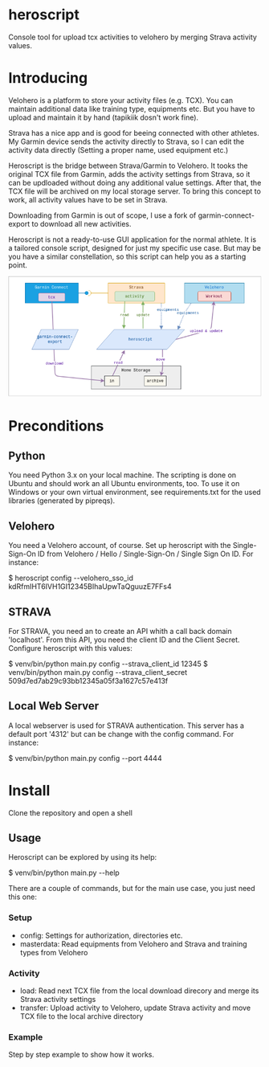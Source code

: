 # heroscript
Console tool for upload tcx activities to velohero by merging Strava activity values.

# Introducing
Velohero is a platform to store your activity files (e.g. TCX). You can maintain additional data like training type, equipments etc. But you have to upload and maintain it by hand (tapikiik dosn't work fine). 

Strava has a nice app and is good for beeing connected with other athletes. My Garmin device sends the activity directly to Strava, so I can edit the activity data directly (Setting a proper name, used equipment etc.)

Heroscript is the bridge between Strava/Garmin to Velohero. It tooks the original TCX file from Garmin, adds the activity settings from Strava, so it can be updloaded without doing any additional value settings. After that, the TCX file will be archived on my local storage server. To bring this concept to work, all activity values have to be set in Strava.

Downloading from Garmin is out of scope, I use a fork of garmin-connect-export to download all new activities.

Heroscript is not a ready-to-use GUI application for the normal athlete. It is a tailored console script, designed for just my specific use case. But may be you have a similar constellation, so this script can help you as a starting point.

![Overview](https://github.com/chs8691/heroscript/blob/master/design/Diagram.png)

# Preconditions

## Python
You need Python 3.x on your local machine. The scripting is done on Ubuntu and should work an all Ubuntu environments, too. To use it on Windows or your own virtual environment, see requirements.txt for the used libraries (generated by pipreqs).

## Velohero
You need a Velohero account, of course. Set up heroscript with the Single-Sign-On ID from Velohero / Hello / Single-Sign-On / Single Sign On ID. For instance: 

$ heroscript config --velohero_sso_id kdRfmIHT6IVH1GI12345BIhaUpwTaQguuzE7FFs4

## STRAVA
For STRAVA, you need an to create an API whith a call back domain 'localhost'. From this API, you need the client ID and the Client Secret. Configure heroscript with this values:

$ venv/bin/python main.py config --strava_client_id 12345
$ venv/bin/python main.py config --strava_client_secret 509d7ed7ab29c93bb12345a05f3a1627c57e413f

## Local Web Server
A local webserver is used for STRAVA authentication. This server has a default port '4312' but can be change with the config command. For instance:

$ venv/bin/python main.py config --port 4444

# Install
Clone the repository and open a shell

## Usage
Heroscript can be explored by using its help:
 
$ venv/bin/python main.py --help

There are a couple of commands, but for the main use case, you just need this one:

### Setup
* config: Settings for authorization, directories etc.
* masterdata: Read equipments from Velohero and Strava and training types from Velohero

### Activity
* load: Read next TCX file from the local download direcory and merge its Strava activity settings
* transfer: Upload activity to Velohero, update Strava activity and move TCX file to the local archive directory

### Example
Step by step example to show how it works.
